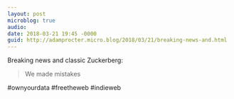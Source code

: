 ```yaml
---
layout: post
microblog: true
audio: 
date: 2018-03-21 19:45 -0000
guid: http://adamprocter.micro.blog/2018/03/21/breaking-news-and.html
---
```

Breaking news and classic Zuckerberg: 

> We made mistakes

 #ownyourdata #freetheweb #indieweb
